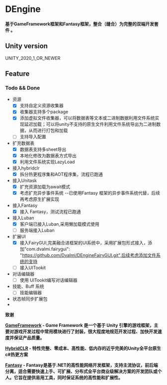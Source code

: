 # DEngine

#### 基于GameFramework框架和Fantasy框架，整合（缝合）为完整的双端开发套件 。

## Unity version

UNITY_2020_1_OR_NEWER

## Feature

### Todo && Done

- 资源
    - [x] 支持自定义资源收集器
    - [x] 收集器支持多个package
    - [x] 添加虚拟文件收集器，可以将数据表等文本或二进制数据利用文件系统实现延迟加载；可以将unity不支持的原生文件利用文件系统导出为二进制数据，从而进行打包和加载
    - [ ] 支持导入配置
- 扩充数据表
    - [x] 数据表支持多sheet导出
    - [x] 本地化修改为数据表方式导出
    - [x] 利用文件系统实现LazyLoad  
- 接入hybridclr
    - [x] 拆分热更程序集和AOT程序集，流程已跑通
- 接入Unitask
    - [x] 扩充资源加载为await模式
    - [x] 考虑扩充异步事件系统 --已使用Fantasy 框架的异步事件系统代替，后续再考虑原生扩展实现
- 接入Fantasy
    - [x] 接入 Fantasy，测试流程已跑通
- 接入Luban
    - [x] 客户端已接入Luban,采用懒加载模式使用
    - [ ] 服务端接入Luban
- 扩展UI
    - [x] 接入FairyGUI,完美融合进框架的UI系统中，采用扩展包形式接入，添加"com.dvalmi.fairygui": "https://github.com/DvaImi/DEngineFairyGUI.git",后续考虑添加文件系统的支持
    - [ ] 接入UITookit
- 对话编辑器
    - [ ] 使用 UITookit编写对话编辑器
- 技能、Buff 系统
    - [ ] 技能编辑器
- 状态帧同步扩展包
-

<strong>致谢

<a href="https://github.com/EllanJiang/GameFramework.git"><strong>GameFramework</strong></a> - Game Framework 是一个基于
Unity 引擎的游戏框架，主要对游戏开发过程中常用模块进行了封装，很大程度地规范开发过程、加快开发速度并保证产品质量。

<a href="https://github.com/focus-creative-games/hybridclr"><strong>HybridCLR</strong></a> -
特性完整、零成本、高性能、低内存的近乎完美的Unity全平台原生c#热更方案

<a href="https://github.com/qq362946/Fantasy.git"><strong>Fantasy</strong></a> -
Fantasy是基于.NET的高性能网络开发框架，支持主流协议，前后端分离，适合需要快速上手、可扩展、分布式全平台商业级解决方案的开发团队或个人。它旨在提供易用工具，同时保证系统的高性能和扩展性。

